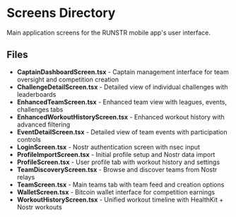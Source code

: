 # Screens Directory

Main application screens for the RUNSTR mobile app's user interface.

## Files

- **CaptainDashboardScreen.tsx** - Captain management interface for team oversight and competition creation
- **ChallengeDetailScreen.tsx** - Detailed view of individual challenges with leaderboards
- **EnhancedTeamScreen.tsx** - Enhanced team view with leagues, events, challenges tabs
- **EnhancedWorkoutHistoryScreen.tsx** - Enhanced workout history with advanced filtering
- **EventDetailScreen.tsx** - Detailed view of team events with participation controls
- **LoginScreen.tsx** - Nostr authentication screen with nsec input
- **ProfileImportScreen.tsx** - Initial profile setup and Nostr data import
- **ProfileScreen.tsx** - User profile tab with workout history and settings
- **TeamDiscoveryScreen.tsx** - Browse and discover teams from Nostr relays
- **TeamScreen.tsx** - Main teams tab with team feed and creation options
- **WalletScreen.tsx** - Bitcoin wallet interface for competition earnings
- **WorkoutHistoryScreen.tsx** - Unified workout timeline with HealthKit + Nostr workouts